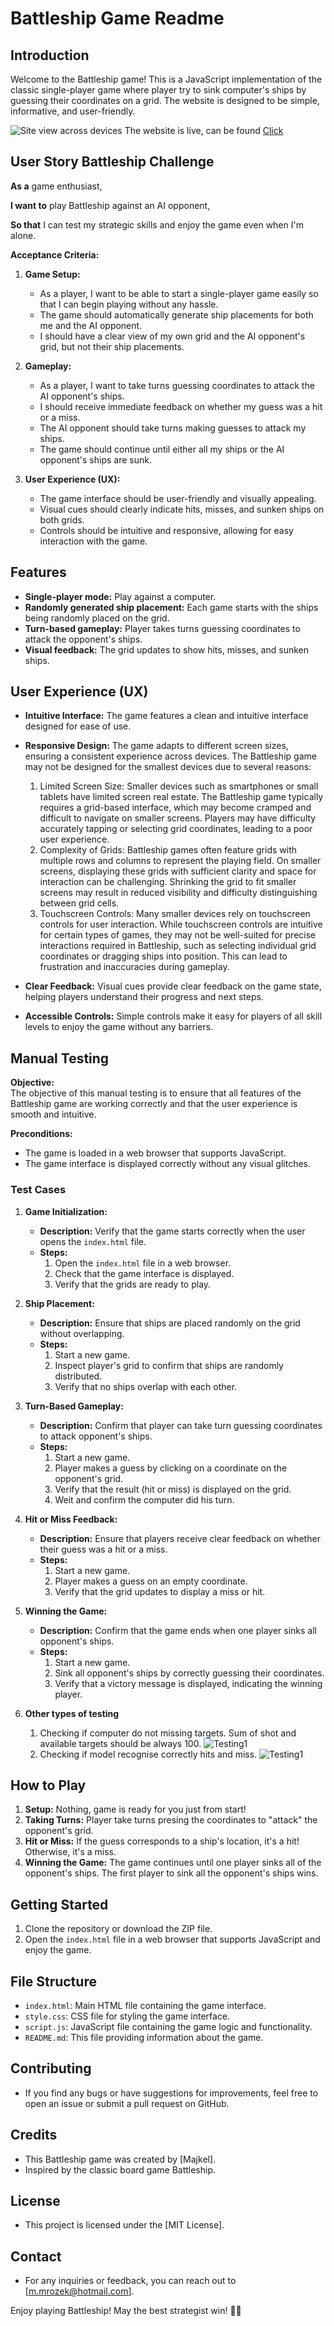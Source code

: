 # Battleship Game Readme

## Introduction
Welcome to the Battleship game! This is a JavaScript implementation of the classic single-player game where player try to sink computer's ships by guessing their coordinates on a grid. The website is designed to be simple, informative, and user-friendly.

![Site view across devices](/assets/media/images-readme/responsiveness.png)
The website is live, can be found [Click](https://michal-mrozek.github.io/Project2-BattleShips/)

## User Story Battleship Challenge

**As a** game enthusiast,

**I want to** play Battleship against an AI opponent,

**So that** I can test my strategic skills and enjoy the game even when I'm alone.

**Acceptance Criteria:**

1. **Game Setup:**
   - As a player, I want to be able to start a single-player game easily so that I can begin playing without any hassle.
   - The game should automatically generate ship placements for both me and the AI opponent.
   - I should have a clear view of my own grid and the AI opponent's grid, but not their ship placements.

2. **Gameplay:**
   - As a player, I want to take turns guessing coordinates to attack the AI opponent's ships.
   - I should receive immediate feedback on whether my guess was a hit or a miss.
   - The AI opponent should take turns making guesses to attack my ships.
   - The game should continue until either all my ships or the AI opponent's ships are sunk.

3. **User Experience (UX):**
   - The game interface should be user-friendly and visually appealing.
   - Visual cues should clearly indicate hits, misses, and sunken ships on both grids.
   - Controls should be intuitive and responsive, allowing for easy interaction with the game.

## Features
- **Single-player mode:** Play against a computer.
- **Randomly generated ship placement:** Each game starts with the ships being randomly placed on the grid.
- **Turn-based gameplay:** Player takes turns guessing coordinates to attack the opponent's ships.
- **Visual feedback:** The grid updates to show hits, misses, and sunken ships.

## User Experience (UX)
- **Intuitive Interface:** The game features a clean and intuitive interface designed for ease of use.
- **Responsive Design:** The game adapts to different screen sizes, ensuring a consistent experience across devices.
   The Battleship game may not be designed for the smallest devices due to several reasons:

   1. Limited Screen Size: Smaller devices such as smartphones or small tablets have limited screen real estate. The Battleship game typically requires a grid-based interface, which may become cramped and difficult to navigate on smaller screens. Players may have difficulty accurately tapping or selecting grid coordinates, leading to a poor user experience.
   2. Complexity of Grids: Battleship games often feature grids with multiple rows and columns to represent the playing field. On smaller screens, displaying these grids with sufficient clarity and space for interaction can be challenging. Shrinking the grid to fit smaller screens may result in reduced visibility and difficulty distinguishing between grid cells.
   3. Touchscreen Controls: Many smaller devices rely on touchscreen controls for user interaction. While touchscreen controls are intuitive for certain types of games, they may not be well-suited for precise interactions required in Battleship, such as selecting individual grid coordinates or dragging ships into position. This can lead to frustration and inaccuracies during gameplay.
- **Clear Feedback:** Visual cues provide clear feedback on the game state, helping players understand their progress and next steps.
- **Accessible Controls:** Simple controls make it easy for players of all skill levels to enjoy the game without any barriers.

## Manual Testing

**Objective:**  
The objective of this manual testing is to ensure that all features of the Battleship game are working correctly and that the user experience is smooth and intuitive.

**Preconditions:**  
- The game is loaded in a web browser that supports JavaScript.
- The game interface is displayed correctly without any visual glitches.

### Test Cases

1. **Game Initialization:**
   - **Description:** Verify that the game starts correctly when the user opens the `index.html` file.
   - **Steps:**
     1. Open the `index.html` file in a web browser.
     2. Check that the game interface is displayed.
     3. Verify that the grids are ready to play.

2. **Ship Placement:**
   - **Description:** Ensure that ships are placed randomly on the grid without overlapping.
   - **Steps:**
     1. Start a new game.
     2. Inspect player's grid to confirm that ships are randomly distributed.
     3. Verify that no ships overlap with each other.

3. **Turn-Based Gameplay:**
   - **Description:** Confirm that player can take turn guessing coordinates to attack opponent's ships.
   - **Steps:**
     1. Start a new game.
     2. Player makes a guess by clicking on a coordinate on the opponent's grid.
     3. Verify that the result (hit or miss) is displayed on the grid.
     4. Weit and confirm the computer did his turn.

4. **Hit or Miss Feedback:**
   - **Description:** Ensure that players receive clear feedback on whether their guess was a hit or a miss.
   - **Steps:**
     1. Start a new game.
     2. Player makes a guess on an empty coordinate.
     3. Verify that the grid updates to display a miss or hit.

5. **Winning the Game:**
   - **Description:** Confirm that the game ends when one player sinks all opponent's ships.
   - **Steps:**
     1. Start a new game.
     2. Sink all opponent's ships by correctly guessing their coordinates.
     3. Verify that a victory message is displayed, indicating the winning player.

6. **Other types of testing**
   1. Checking if computer do not missing targets. Sum of shot and available targets should be always 100.
   ![Testing1](/assets/media/images-readme/testing2.png)
   2. Checking if model recognise correctly hits and miss.
   ![Testing1](/assets/media/images-readme/testing1.png)
    

## How to Play
1. **Setup:** Nothing, game is ready for you just from start!
2. **Taking Turns:** Player take turns presing the coordinates to "attack" the opponent's grid.
3. **Hit or Miss:** If the guess corresponds to a ship's location, it's a hit! Otherwise, it's a miss.
4. **Winning the Game:** The game continues until one player sinks all of the opponent's ships. The first player to sink all the opponent's ships wins.

## Getting Started
1. Clone the repository or download the ZIP file.
2. Open the `index.html` file in a web browser that supports JavaScript and enjoy the game.

## File Structure
- `index.html`: Main HTML file containing the game interface.
- `style.css`: CSS file for styling the game interface.
- `script.js`: JavaScript file containing the game logic and functionality.
- `README.md`: This file providing information about the game.

## Contributing
- If you find any bugs or have suggestions for improvements, feel free to open an issue or submit a pull request on GitHub.

## Credits
- This Battleship game was created by [Majkel].
- Inspired by the classic board game Battleship.

## License
- This project is licensed under the [MIT License].

## Contact
- For any inquiries or feedback, you can reach out to [m.mrozek@hotmail.com].

Enjoy playing Battleship! May the best strategist win! 🚢💥